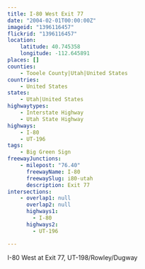 ```yaml
---
title: I-80 West Exit 77
date: "2004-02-01T00:00:00Z"
imageid: "1396116457"
flickrid: "1396116457"
location:
    latitude: 40.745358
    longitude: -112.645891
places: []
counties:
    - Tooele County|Utah|United States
countries:
    - United States
states:
    - Utah|United States
highwaytypes:
    - Interstate Highway
    - Utah State Highway
highways:
    - I-80
    - UT-196
tags:
    - Big Green Sign
freewayJunctions:
    - milepost: "76.40"
      freewayName: I-80
      freewaySlug: i80-utah
      description: Exit 77
intersections:
    - overlap1: null
      overlap2: null
      highways1:
        - I-80
      highways2:
        - UT-196

---
```

I-80 West at Exit 77, UT-198/Rowley/Dugway